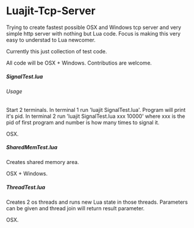 Luajit-Tcp-Server
=================

Trying to create fastest possible OSX and Windows tcp server and very simple http server with nothing but Lua code. Focus is making this very easy to understad to Lua newcomer.

Currently this just collection of test code.

All code will be OSX + Windows. Contributios are welcome.

##### SignalTest.lua

###### Usage

Start 2 terminals. In terminal 1 run 'luajit SignalTest.lua'. Program will print it's pid. In terminal 2 run 'luajit SignalTest.lua xxx 10000' where xxx is the pid of first program and number is how many times to signal it.

OSX.

##### SharedMemTest.lua

Creates shared memory area.

OSX + Windows.

##### ThreadTest.lua

Creates 2 os threads and runs new Lua state in those threads. Parameters can be given and thread join will return result parameter.

OSX.
